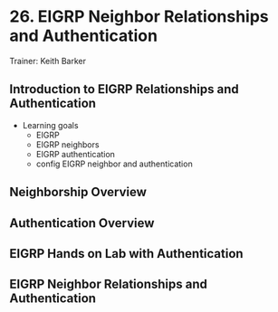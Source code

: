 # 26. EIGRP Neighbor Relationships and Authentication

Trainer: Keith Barker



## Introduction to EIGRP Relationships and Authentication

- Learning goals
  - EIGRP
  - EIGRP neighbors
  - EIGRP authentication
  - config EIGRP neighbor and authentication



## Neighborship Overview





## Authentication Overview





## EIGRP Hands on Lab with Authentication





## EIGRP Neighbor Relationships and Authentication




